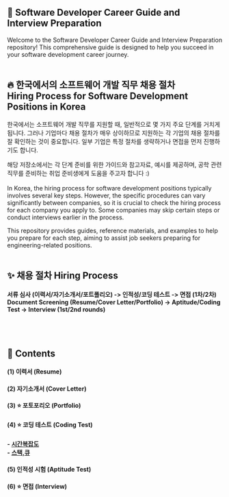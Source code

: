 ## 📌 Software Developer Career Guide and Interview Preparation
Welcome to the Software Developer Career Guide and Interview Preparation repository! This comprehensive guide is designed to help you succeed in your software development career journey.
<br><br>


## 🔥 한국에서의 소프트웨어 개발 직무 채용 절차<br>Hiring Process for Software Development Positions in Korea

한국에서는 소프트웨어 개발 직무를 지원할 때, 일반적으로 몇 가지 주요 단계를 거치게 됩니다. 그러나 기업마다 채용 절차가 매우 상이하므로 지원하는 각 기업의 채용 절차를 잘 확인하는 것이 중요합니다. 일부 기업은 특정 절차를 생략하거나 면접을 먼저 진행하기도 합니다.

해당 저장소에서는 각 단계 준비를 위한 가이드와 참고자료, 예시를 제공하며, 공학 관련 직무를 준비하는 취업 준비생에게 도움을 주고자 합니다 :) <br><br>
In Korea, the hiring process for software development positions typically involves several key steps. However, the specific procedures can vary significantly between companies, so it is crucial to check the hiring process for each company you apply to. Some companies may skip certain steps or conduct interviews earlier in the process.

This repository provides guides, reference materials, and examples to help you prepare for each step, aiming to assist job seekers preparing for engineering-related positions.
<br><br>

## ✨ 채용 절차 Hiring Process

#### 서류 심사 (이력서/자기소개서/포트폴리오) -> 인적성/코딩 테스트 -> 면접 (1차/2차)<br>Document Screening (Resume/Cover Letter/Portfolio) -> Aptitude/Coding Test -> Interview (1st/2nd rounds)
<br><br>


## 📌 Contents


#### (1) 이력서 (Resume)

#### (2) 자기소개서 (Cover Letter)

#### (3) ⭐️ 포토포리오 (Portfolio)

#### (4) ⭐️ 코딩 테스트 (Coding Test) 
#### - [시간복잡도](https://blog.naver.com/zzzxxx3166/223510532140)<br> - [스택,큐](https://blog.naver.com/zzzxxx3166/223513375692)
#### (5) 인적성 시험 (Aptitude Test)

#### (6) ⭐️ 면접 (Interview)

